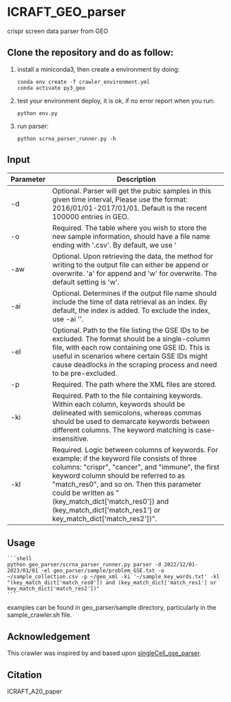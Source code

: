 # ICRAFT_GEO_parser
crispr screen data parser from GEO
## Clone the repository and do as follow:
1. install a miniconda3, then create a environment by doing:
    ```shell
    conda env create -f crawler_environment.yml
    conda activate py3_geo
    ```
2. test your environment deploy, it is ok, if no error report when you run:
    ```shell
    python env.py
    ```
3. run parser:
    ```shell
    python scrna_parser_runner.py -h
    ```
## Input
| Parameter   | Description |
| ----------- | ----------- |
| -d    | Optional. Parser will get the pubic samples in this given time interval, Please use the format: 2016/01/01-2017/01/01. Default is the recent 100000 entries in GEO. |
| -o    | Required. The table where you wish to store the new sample information, should have a file name ending with '.csv'. By default, we use '|' as the default delimiter to prevent accidental splitting of the content. The example file is "crispr_collection.csv". |
| -aw   | Optional. Upon retrieving the data, the method for writing to the output file can either be append or overwrite. 'a' for append and 'w' for overwrite. The default setting is 'w'.|
| -ai   | Optional. Determines if the output file name should include the time of data retrieval as an index. By default, the index is added. To exclude the index, use -ai ''.|
| -el   | Optional. Path to the file listing the GSE IDs to be excluded. The format should be a single-column file, with each row containing one GSE ID. This is useful in scenarios where certain GSE IDs might cause deadlocks in the scraping process and need to be pre-excluded. |
| -p    | Required. The path where the XML files are stored.|
| -ki   | Required. Path to the file containing keywords. Within each column, keywords should be delineated with semicolons, whereas commas should be used to demarcate keywords between different columns. The keyword matching is case-insensitive.|
| -kl   | Required. Logic between columns of keywords. For example: if the keyword file consists of three columns: "crispr", "cancer", and "immune", the first keyword column should be referred to as "match_res0", and so on. Then this parameter could be written as "(key_match_dict['match_res0']) and (key_match_dict['match_res1'] or key_match_dict['match_res2'])".|

## Usage
    ```shell
    python geo_parser/scrna_parser_runner.py parser -d 2022/12/01-2023/01/01 -el geo_parser/sample/problem_GSE.txt -o ~/sample_collection.csv -p ~/geo_xml -ki '~/sample_key_words.txt' -kl "(key_match_dict['match_res0']) and (key_match_dict['match_res1'] or key_match_dict['match_res2'])"
    ```
    
examples can be found in geo_parser/sample directory, particularly in the sample_crawler.sh file.

## Acknowledgement
This crawler was inspired by and based upon [singleCell_gse_parser](https://github.com/zhengrongbin/singleCell_gse_parser).

## Citation
ICRAFT_A20_paper
